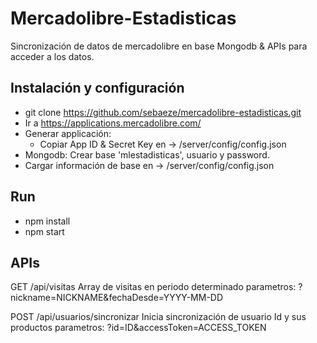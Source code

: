 # Mercadolibre-Estadisticas
Sincronización de datos de mercadolibre en base Mongodb & APIs para acceder a los datos.

## Instalación y configuración

* git clone https://github.com/sebaeze/mercadolibre-estadisticas.git
* Ir a https://applications.mercadolibre.com/
* Generar applicación:
    * Copiar App ID & Secret Key en -> /server/config/config.json
* Mongodb: Crear base 'mlestadisticas', usuario y password.
* Cargar información de base en   -> /server/config/config.json

## Run
* npm install
* npm start

## APIs

GET  /api/visitas Array de visitas en periodo determinado
     parametros: ?nickname=NICKNAME&fechaDesde=YYYY-MM-DD

POST  /api/usuarios/sincronizar
      Inicia sincronización de usuario Id y sus productos
      parametros: ?id=ID&accessToken=ACCESS_TOKEN